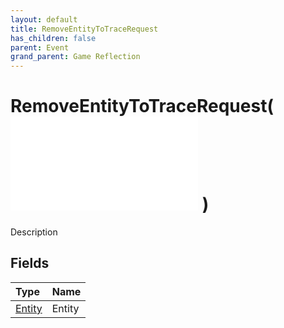 ```yaml
---
layout: default
title: RemoveEntityToTraceRequest
has_children: false
parent: Event
grand_parent: Game Reflection
---
```

# RemoveEntityToTraceRequest( ![ EntityEventBase ](/game-reflection/events/entity_event_base.md) )
Description 

## Fields
| Type | Name |
|:-------------|:--------------|
| [Entity](/game-reflection/classes/entity.md) | Entity |
